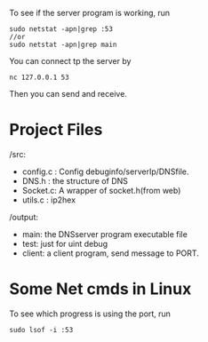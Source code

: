 To see if the server program is working, run
```
sudo netstat -apn|grep :53
//or
sudo netstat -apn|grep main
```

You can connect tp the server by
```
nc 127.0.0.1 53
```

Then you can send and receive.

# Project Files

/src:

- config.c : Config debuginfo/serverIp/DNSfile.
- DNS.h : the structure of DNS
- Socket.c: A wrapper of socket.h(from web)
- utils.c : ip2hex

/output:

- main: the DNSserver program executable file
- test: just for uint debug
- client: a client program, send message to PORT.

# Some Net cmds in Linux

To see which progress is using the port, run
```
sudo lsof -i :53
```

